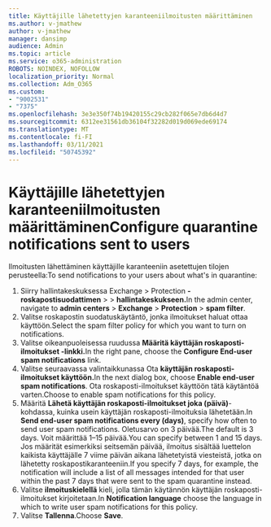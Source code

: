 ```yaml
---
title: Käyttäjille lähetettyjen karanteeniilmoitusten määrittäminen
ms.author: v-jmathew
author: v-jmathew
manager: dansimp
audience: Admin
ms.topic: article
ms.service: o365-administration
ROBOTS: NOINDEX, NOFOLLOW
localization_priority: Normal
ms.collection: Adm_O365
ms.custom:
- "9002531"
- "7375"
ms.openlocfilehash: 3e3e350f74b19420155c29cb282f065e7db6d4d7
ms.sourcegitcommit: 6312ee31561db36104f32282d019d069ede69174
ms.translationtype: MT
ms.contentlocale: fi-FI
ms.lasthandoff: 03/11/2021
ms.locfileid: "50745392"
---
```

# <a name="configure-quarantine-notifications-sent-to-users"></a><span data-ttu-id="66dde-102">Käyttäjille lähetettyjen karanteeniilmoitusten määrittäminen</span><span class="sxs-lookup"><span data-stu-id="66dde-102">Configure quarantine notifications sent to users</span></span>

<span data-ttu-id="66dde-103">Ilmoitusten lähettäminen käyttäjille karanteeniin asetettujen tilojen perusteella:</span><span class="sxs-lookup"><span data-stu-id="66dde-103">To send notifications to your users about what's in quarantine:</span></span>

1. <span data-ttu-id="66dde-104">Siirry hallintakeskuksessa Exchange   >  Protection **-roskapostisuodattimen**  >    >  **hallintakeskukseen.**</span><span class="sxs-lookup"><span data-stu-id="66dde-104">In the admin center, navigate to **admin centers** > **Exchange** > **Protection** > **spam filter**.</span></span>
2. <span data-ttu-id="66dde-105">Valitse roskapostin suodatuskäytäntö, jonka ilmoitukset haluat ottaa käyttöön.</span><span class="sxs-lookup"><span data-stu-id="66dde-105">Select the spam filter policy for which you want to turn on notifications.</span></span>
3. <span data-ttu-id="66dde-106">Valitse oikeanpuoleisessa ruudussa **Määritä käyttäjän roskaposti-ilmoitukset -linkki.**</span><span class="sxs-lookup"><span data-stu-id="66dde-106">In the right pane, choose the **Configure End-user spam notifications** link.</span></span>
4. <span data-ttu-id="66dde-107">Valitse seuraavassa valintaikkunassa Ota **käyttäjän roskaposti-ilmoitukset käyttöön.**</span><span class="sxs-lookup"><span data-stu-id="66dde-107">In the next dialog box, choose **Enable end-user spam notifications**.</span></span> <span data-ttu-id="66dde-108">Ota roskaposti-ilmoitukset käyttöön tätä käytäntöä varten.</span><span class="sxs-lookup"><span data-stu-id="66dde-108">Choose to enable spam notifications for this policy.</span></span>
5. <span data-ttu-id="66dde-109">Määritä **Lähetä käyttäjän roskaposti-ilmoitukset joka (päivä)**-kohdassa, kuinka usein käyttäjän roskaposti-ilmoituksia lähetetään.</span><span class="sxs-lookup"><span data-stu-id="66dde-109">In **Send end-user spam notifications every (days)**, specify how often to send user spam notifications.</span></span> <span data-ttu-id="66dde-110">Oletusarvo on 3 päivää.</span><span class="sxs-lookup"><span data-stu-id="66dde-110">The default is 3 days.</span></span> <span data-ttu-id="66dde-111">Voit määrittää 1–15 päivää.</span><span class="sxs-lookup"><span data-stu-id="66dde-111">You can specify between 1 and 15 days.</span></span> <span data-ttu-id="66dde-112">Jos määrität esimerkiksi seitsemän päivää, ilmoitus sisältää luettelon kaikista käyttäjälle 7 viime päivän aikana lähetetyistä viesteistä, jotka on lähetetty roskapostikaranteeniin.</span><span class="sxs-lookup"><span data-stu-id="66dde-112">If you specify 7 days, for example, the notification will include a list of all messages intended for that user within the past 7 days that were sent to the spam quarantine instead.</span></span>
6. <span data-ttu-id="66dde-113">Valitse **ilmoituskielellä** kieli, jolla tämän käytännön käyttäjän roskaposti-ilmoitukset kirjoitetaan.</span><span class="sxs-lookup"><span data-stu-id="66dde-113">In **Notification language** choose the language in which to write user spam notifications for this policy.</span></span>
7. <span data-ttu-id="66dde-114">Valitse **Tallenna**.</span><span class="sxs-lookup"><span data-stu-id="66dde-114">Choose **Save**.</span></span>
